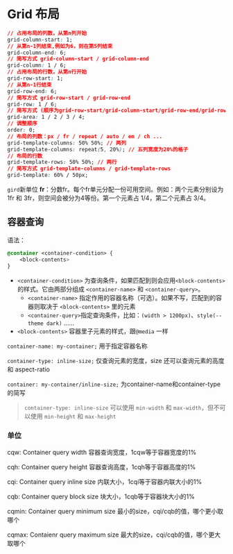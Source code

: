 # Grid 布局

```css
// 占用布局的列数，从第n列开始
grid-column-start: 1; 
// 从第n-1列结束,例如为6，则在第5列结束
grid-column-end: 6;
// 简写方式 grid-column-start / grid-column-end
grid-column: 1 / 6;
// 占用布局的行数，从第n行开始
grid-row-start: 1;
// 从第n-1行结束
grid-row-end: 6;
// 简写方式 grid-row-start / grid-row-end
grid-row: 1 / 6;
// 简写方式 (顺序为grid-row-start/grid-column-start/grid-row-end/grid-row-end)
grid-area: 1 / 2 / 3 / 4;
// 调整顺序
order: 0;
// 布局的列数：px / fr / repeat / auto / em / ch ...
grid-template-columns: 50% 50%; // 两列
grid-template-columns: repeat(5, 20%); // 五列宽度为20%的格子
// 布局的行数
grid-template-rows: 50% 50%; // 两行
// 简写方式 grid-template-columns / grid-template-rows
grid-template: 60% / 50px;
```



`gird`新单位 **fr**：分数fr。每个fr单元分配一份可用空间。例如：两个元素分别设为 1fr 和 3fr，则空间会被分为4等份。第一个元素占 1/4，第二个元素占 3/4。



## 容器查询

语法：

```css
@container <container-condition> {  
    <block-contents>
}
```

- `<container-condition>` 为查询条件，如果匹配到则会应用`<block-contents>` 的样式。它由两部分组成 `<container-name>` 和 `<container-query>`。
  - `<container-name>` 指定作用的容器名称（可选）。如果不写，匹配到的容器则取决于 `<block-contents>` 里的元素
  - `<container-query>`指定查询条件，比如：`(width > 1200px)`、`style(--theme dark)` ......
- `<block-contents>` 容器里子元素的样式，跟`@media` 一样

`container-name: my-container;` 用于指定容器名称

`container-type: inline-size;` 仅查询元素的宽度，size 还可以查询元素的高度和 aspect-ratio

`container: my-container/inline-size;`  为container-name和container-type的简写

> `container-type: inline-size` 可以使用 `min-width` 和 `max-width`，但不可以使用 `min-height` 和 `max-height`

### 单位

cqw: Container query width 容器查询宽度，1cqw等于容器宽度的1%

cqh: Container query height 容器查询高度，1cqh等于容器高度的1%

cqi: Container query inline size 内联大小，1cqi等于容器内联大小的1%

cqb: Container query block size 块大小，1cqb等于容器块大小的1%

cqmin: Container query minimum size 最小的size，cqi/cqb的值，哪个更小取哪个

cqmax: Contaienr query maximum size 最大的size，cqi/cqb的值，哪个更大取哪个

